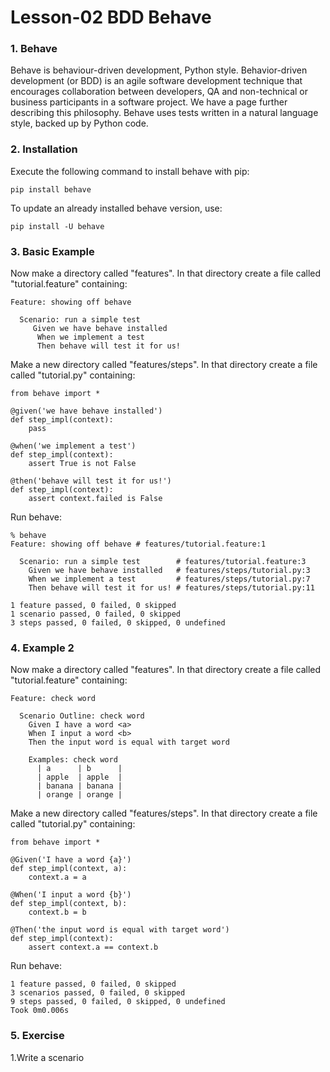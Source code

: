 # Lesson-02 BDD Behave
### 1. Behave
Behave is behaviour-driven development, Python style. Behavior-driven development (or BDD) is an agile software development technique that encourages collaboration between developers, QA and non-technical or business participants in a software project. We have a page further describing this philosophy. Behave uses tests written in a natural language style, backed up by Python code.

### 2. Installation
Execute the following command to install behave with pip:
```
pip install behave
```
To update an already installed behave version, use:
```
pip install -U behave
```

### 3. Basic Example
Now make a directory called "features". In that directory create a file called "tutorial.feature" containing:
```
Feature: showing off behave

  Scenario: run a simple test
     Given we have behave installed
      When we implement a test
      Then behave will test it for us!
```
Make a new directory called "features/steps". In that directory create a file called "tutorial.py" containing:
```
from behave import *

@given('we have behave installed')
def step_impl(context):
    pass

@when('we implement a test')
def step_impl(context):
    assert True is not False

@then('behave will test it for us!')
def step_impl(context):
    assert context.failed is False
```

Run behave:
```
% behave
Feature: showing off behave # features/tutorial.feature:1

  Scenario: run a simple test        # features/tutorial.feature:3
    Given we have behave installed   # features/steps/tutorial.py:3
    When we implement a test         # features/steps/tutorial.py:7
    Then behave will test it for us! # features/steps/tutorial.py:11

1 feature passed, 0 failed, 0 skipped
1 scenario passed, 0 failed, 0 skipped
3 steps passed, 0 failed, 0 skipped, 0 undefined
```

### 4. Example 2
Now make a directory called "features". In that directory create a file called "tutorial.feature" containing:
```
Feature: check word

  Scenario Outline: check word
    Given I have a word <a>
    When I input a word <b>
    Then the input word is equal with target word

    Examples: check word
      | a      | b      |
      | apple  | apple  |
      | banana | banana |
      | orange | orange |
```
Make a new directory called "features/steps". In that directory create a file called "tutorial.py" containing:
```
from behave import *

@Given('I have a word {a}')
def step_impl(context, a):
    context.a = a

@When('I input a word {b}')
def step_impl(context, b):
    context.b = b

@Then('the input word is equal with target word')
def step_impl(context):
    assert context.a == context.b

```

Run behave:
```
1 feature passed, 0 failed, 0 skipped
3 scenarios passed, 0 failed, 0 skipped
9 steps passed, 0 failed, 0 skipped, 0 undefined
Took 0m0.006s
```

### 5. Exercise
1.Write a scenario 